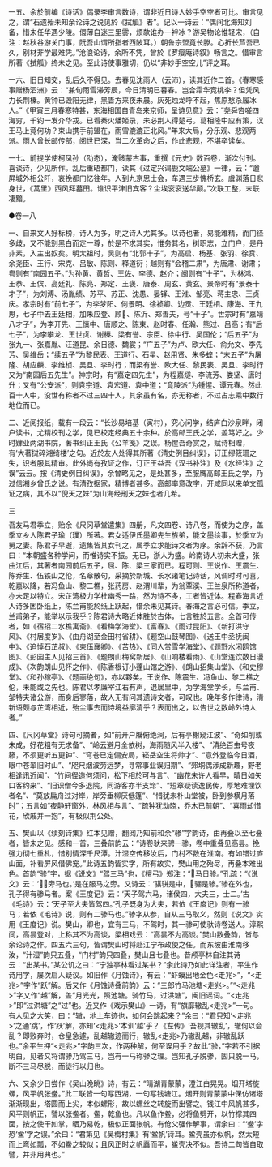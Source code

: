 <!-- { "loadSidebar": true } -->
一五、余於前编《诗话》偶录李审言数诗，谓非近日诗人妙手空空者可比。审言见之，谓“石遗殆未知余论诗之说见於《拭觚》者”。记以一诗云：“偶间北海知刘备，惜未任华遇少陵。儇薄自迷三里雾，烦欹谁办一袢冰？游吴物论惟轻宋，（自注：赵秋谷游关门事，阮吾山谓所指者西陂耳。）朝鲁宗盟竟长滕。心折长芦吾已久，别材非学最难凭。”沧浪论诗，余所不凭，曾於《罗瘿庵诗叙》畅言之。惜审言所著《拭觚》终未之见。至此诗使事雅切，仍以“非妙手空空儿”评之耳。

一六、旧日知交，乱后久不得见。去春见沈雨人（云沛），读其近作二首。《春寒感事赠杨泗洲》云：“兼旬雨雪滞芳辰，今日清明已暮春。岂合霜华竞桃李？但凭风力长荆榛。黄钟已毁阳无律，黑眚方来夜未晨。灰死烛龙呼不起，焦原愁杀履冰人。”《甲寅三月春寒特甚，东海相国自青岛来京师，呈诗见意》云：“尧舜咨嗟四海穷，千钧一发介华戎。已看秦火燔姬录，未必荆人得楚弓。葛相隆中应有策，汉王马上竟何功？束山携手前盟在，雨雪漉漉正北风。”年来大局，分乐观、悲观两派。雨人曾长邮传部，阅世已深，当二次革命之后，作此悲观，不堪卒读矣。

一七、前提学使柯凤孙（劭态），淹赅蒙古事，重撰《元史》数百卷，渐次付刊。喜谈诗，少见所作。乱后重晤都门，读其《过定兴谒鹿文端公墓》一律，云：“遒屏城外相公阡，哀挽都门忆往年。人到九京思士会，车遇三步愧桥玄。虞渊落日悲身世，《蒿里》西风拜墓田。谁识平津旧宾客？尘埃衮衮送华颠。”次联工整，末联凄黯。

●卷一八

一、自来文人好标榜，诗人为多，明之诗人尤其多。以诗也者，易能难精，而门径多歧，又不能别黑白而定一尊，於是不求其实，惟务其名，树职志，立门户，是丹非素，入主出奴矣。明太祖时，吴则有“北郭十子”，为高启、杨基、张羽、徐贲、余尧臣、王行、宋克、吕敏、陈则、释道衍；越则有“会稽二肃”，为唐肃、谢肃；粤则有“南园五子。”为孙黄、黄哲、王佐、李德、赵介；闽则有“十子”，为林鸿、王恭、王傧、高廷礼、陈亮、郑定、王褒、唐泰、周玄、黄玄。景帝时有“景泰十才子”，为刘溥、汤胤绩、苏平、苏正、沈愚、晏铎、王淮、邹亮、蒋主忠、王贞庆。孝宗时有“前七子”，为李梦阳、何景明、徐祯卿、边贡、王廷相、康海、王九思，七子中去王廷相，加朱应登、顾、陈沂、郑善夫，号“十子”。世宗时有“嘉靖八才子”，为李开先、王慎中、唐顺之、陈束、赵时春、任瀚、熊过、吕高；有“后七子”，为李攀龙、王世贞、谢榛、梁有誉、宗臣、徐中行、吴国伦；“后五子”为张九一、张嘉胤、汪道昆、余日德、魏裳；“广五子”为卢、欧大任、俞允文、李先芳、吴维岳；“续五子”为黎民表、王道行、石星、赵用贤、朱多蝰；“末五子”为屠隆、胡应麟、李维桢、吴旦、李时行；而梁有誉、欧大任、黎民表、吴旦、李时行又为“南园后五先生”。神宗时，有“嘉定四先生”，为程嘉燧、李流芳、娄坚、唐时升；又有“公安派”，则袁宗道、袁宏道、袁中道；“竟陵派”为锺惺、谭元春。然此百十人中，没世有称者不过三四十人，其余虽有名，亦无称者，不过占志乘中数行地位而已。

二、近阅报纸，载有一段云：“长沙易培基（寅村），究心问学，结庐白沙泉畔，闭户读书，尤精校刊之学，见已校定经典五十余种。於高邮王氏之学，盖笃好之。少时肄业两湖书院，著书纠正王氏《公羊笺》之误。杨惺吾奇赏之，赋诗相赠，有‘大著挝碎湘绮楼’之句。近於友人处得其所著《清史例目纠误》，订正缪筱珊之失，识者服其精审。此外尚有孜证之作，订正王益吾《汉书补注》及《水经注》之误”云云。按《清史例目纠误》，余曾略见之，是处甚多，至服膺高邮王氏之学，乃过信湘乡曾氏之说。有清孜据家，精博者甚多。高邮率意改字，开咸同以来单文孤证之病，其不以“倪天之妹”为山海经刑天之妹也者几希。

三$$$$吾友马君季立，贻余《尺冈草堂遣集》四册，凡文四卷、诗八卷，而使为之序，盖季立乡人陈君子瑜（璞）所著。君女适伊氏墨卿先生族弟，能文墨绘事，於季立为舅之妻。陈君子早逝，遗集皆其女刊之，属季立求能诗文者为序。余辞不获，乃言曰：“本朝盛各种学问，而惟诗实不振。无已，浙人为盛。岭南诗人初未大盛，张曲江后，其著者南园前后五子，屈、陈、梁三家而已。程可则、王说作、王震生、陈乔生、伍铁山之伦，名章散句，采摘於新城、长水诸笔记诗话，风调时时可喜。乾嘉以降，若冯鱼山、黎二樵，张药房、赵渭川辈，为翁覃溪、王兰泉所称道者，亦未足以特立。宋芷湾极力学杜幽秀一路，然为诗不多，工者皆近体。程春海言近人诗多困卧纸上，陈兰甫能於纸上跃起，惜余未见其诗。春海之言必可信。季立，兰甫弟子，能举以示我乎？陈君诗大略近体胜於古体，七言胜於五言。全首可传者，如《宿招二水樵寓斋》、《看梅学海堂》、《富春》、《雨过昆阳》、《新打洪守风》、《村居度岁》、《由舟湖至金田村省耕》、《题空山鼓琴图》、《送王中丞抚闽中》、《追悼石芷叔》、《柬伍襄卿》、《苦热》、《同人赏雪学海堂》、《题野水闲鸥馆图》、《彭园主人见招三首》、《题朗山梅窝新居》、《山响楼看雨》、《山堂连饮数日漫成》、《次韵朗山见怀之作》、《陈香根订小蓬山馆之游》、《朗山招集山堂》、《和史穆堂》、《和孙稼亭》、《题画绝句》，亦以夥矣。王说作、陈震生、冯鱼山、黎二樵之伦，未能或之先也。陈君以孝廉宰江右有声，退居里中，为学海堂学长，与兰甫、邹特夫诸公游，而身后寥落，故人无有问其遗诗文者，可叹也。晚年多作律诗，清新语颇与芷湾相近，殆尘事去而诗境益廓清乎？表而出之，以告世之数岭外诗人者。”

四、《尺冈草堂》诗句可摘者，如“前开户牖俯绝涧，后有亭榭窥江波”、“奇如削或未成，好花粗有无求备”、“岭云避月全依树，海雨随风半入楼”、“清绝百虫号夜籁，不须更听五更钟”、“穹苍已定偏安局，崧岳空生将帅才”、“意外登临今日酒，眼中苍翠旧时山”、“咫尺烟波劳远梦，寻常事业误归期”、“郊垌偶涉成新趣，野老相逢讯近闻”、“竹间径造何须问，松下相於可与言”、“幽花未许人看早，晴日如矢口客约来”、“旧识僧今多退院，同游客亦半支筇”、“短章疑读逸民传，厚地难埋饮者名”、“莫放扁舟过对岸，岸旁垂柳厌低篷”、“惜犹未朴山堂被，卧到参横月落时”；五言如“夜静轩窗外，林风相与言”、“疏钟犹动晓，乔木已前朝”、“喜雨却惜花，欣戚并一抱”，有极似荆公处。

五、樊山以《续刻诗集》红本见赠，翻阅乃知前和余“骖”字韵诗，由再叠以至七叠者，皆未之见。感和一首，三叠前韵云：“诗卷驮来骋一骖，卷中重叠见高昙。挽强力彻七重札，惜别情深千尺潭。汁湿空传移汝后，门村不数在淮南。有如错过庐山面，补看屏风借佛宠。”此诗五韵皆实字，所有故实，樊山用之殆尽，再叠本难出色。首韵“骖”字，据《说文》“驾三马”也，《檀弓》郑注：“马日骖。”孔疏：“《说文》云：‘，旁马也。’是在服马之旁。又诗云：‘骐骈是中，骊是骖。’骖在外也，孔子得有骖马者。案《王度记》云：‘天子驾六马，诸侯四，大夫三，士二。’古《毛诗》云：‘天子至大夫皆驾四。’孔子既身为大夫，若依《王度记》则有一骖马；若依《毛诗》说，则有二骖马也。”骖字从参，自从三马取义，然则《说文》实用《王度记》说。樊山，卿也，宜有三马，不驾时，其一骖可使驮诗卷送人。淳熙间，高昙登对，上称其不为高谈，梁相戏云：“高昙不为高谈。”樊山数叠韵，皆与余论诗之作。四五六三句，皆谓樊山时将赴江宁布政使之任。而东坡由淮南移汝，“汁湿”韵只五叠，“门村”韵只四叠，樊山且七叠也。昔颅亭林自注其诗云：“出某书。”某公讥之曰：“宁独亭林看过某书？”余此诗乃如此详注者，平生作诗用字，屡次启人疑议。如旧作《月蚀诗》，有云：“虾蟆出地金色<走兆>”，“<走兆>”字作“跃”解。后又作《月蚀诗叠前韵》云：“三郎竹马池塘<走兆>。”“<走兆>”字又作“越”解，盖“月光光，照池塘。骑竹马，过洪塘”，闽旧谣词。“<走兆>”即“过洪塘”之“过”也。近又作《戏示樊山》一诗，有“旗靡辙乱<走兆>”一句。有人见之大笑，曰：“辙，地上车迹也，如何会跳起来？”余曰：“君只知‘<走兆>’之通‘跳’，作‘跃’解，亦知‘<走兆>’本训‘越’乎？《左传》‘吾视其辙乱’，辙何以会乱？即败奔时，仓皇急遽，乱越辙迹而行，辙乱<走兆>乃辙乱越，非辙乱跃也。”余平生押“<走兆>”字韵三次，作两种解，何至误用乎？故此“骖，”字若不引据明白，见者又将谓骖乃驾三马，岂有一马称骖之理。岂知孔子脱骖，固只脱一马，断不三马尽脱，而徒行以归也。

六、又余少日尝作《吴山晚眺》诗，有云：“晴湖青蒙蒙，澄江白晃晃。烟开塔旋螺，风平帆张鲞。”此二联皆一句写西湖，一句写钱塘江。烟开则青蒙蒙中保仿诸塔渐渐现出，塔圆而上尖，本似螺形，故以螺丝之转旋而出譬之。钱江中风帆甚多，风平则帆正，譬以张鲞者。鲞，乾鱼也。凡以鱼作鲞，必将鱼劈开，以竹撑其四面，按之使干如掌，晒乃易乾，极似正面张帆。有伧父强作解事，谓余曰：“‘鲞’字恐‘鲎’字之误。”余曰：“君第见《吴梅村集》有‘鲎帆’诗耳。鲎壳虽亦似帆，然太短而上弯如瓢，不如鲞之较似；且风正时之帆矗而平，鲎壳决不似。吾诗二句皆自取譬，并非用典也。”

